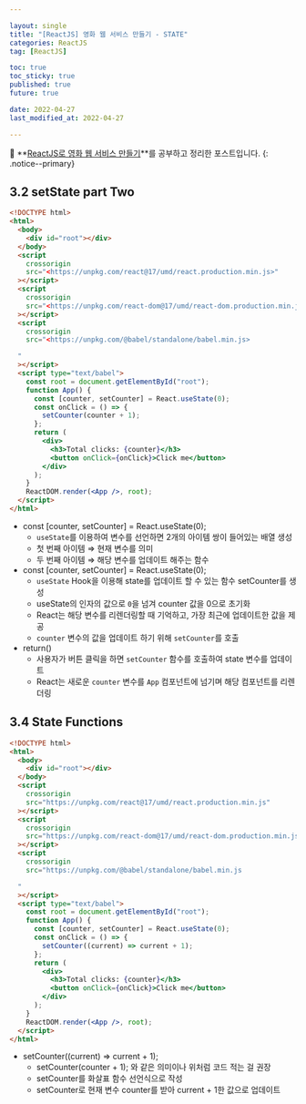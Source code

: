 ```yaml
---

layout: single
title: "[ReactJS] 영화 웹 서비스 만들기 - STATE"
categories: ReactJS
tag: [ReactJS]

toc: true
toc_sticky: true
published: true
future: true

date: 2022-04-27
last_modified_at: 2022-04-27

---
```


📄 **[ReactJS로 영화 웹 서비스 만들기](https://nomadcoders.co/react-for-beginners)**를 공부하고 정리한 포스트입니다.
{: .notice--primary}

## 3.2 setState part Two

```html
<!DOCTYPE html>
<html>
  <body>
    <div id="root"></div>
  </body>
  <script
    crossorigin
    src="<https://unpkg.com/react@17/umd/react.production.min.js>"
  ></script>
  <script
    crossorigin
    src="<https://unpkg.com/react-dom@17/umd/react-dom.production.min.js>"
  ></script>
  <script
    crossorigin
    src="<https://unpkg.com/@babel/standalone/babel.min.js>

  "
  ></script>
  <script type="text/babel">
    const root = document.getElementById("root");
    function App() {
      const [counter, setCounter] = React.useState(0);
      const onClick = () => {
        setCounter(counter + 1);
      };
      return (
        <div>
          <h3>Total clicks: {counter}</h3>
          <button onClick={onClick}>Click me</button>
        </div>
      );
    }
    ReactDOM.render(<App />, root);
  </script>
</html>

```

- const [counter, setCounter] = React.useState(0);
    - `useState`를 이용하여 변수를 선언하면 2개의 아이템 쌍이 들어있는 배열 생성
    - 첫 번째 아이템 ⇒ 현재 변수를 의미
    - 두 번째 아이템 ⇒ 해당 변수를 업데이트 해주는 함수
- const [counter, setCounter] = React.useState(0);
    - `useState` Hook을 이용해 state를 업데이트 할 수 있는 함수 setCounter를 생성
    - useState의 인자의 값으로 `0`을 넘겨 counter 값을 0으로 초기화
    - React는 해당 변수를 리렌더링할 때 기억하고, 가장 최근에 업데이트한 값을 제공
    - `counter` 변수의 값을 업데이트 하기 위해 `setCounter`를 호출
- return()
    - 사용자가 버튼 클릭을 하면 `setCounter` 함수를 호출하여 state 변수를 업데이트
    - React는 새로운 `counter` 변수를 `App` 컴포넌트에 넘기며 해당 컴포넌트를 리렌더링


## 3.4 State Functions

```html
<!DOCTYPE html>
<html>
  <body>
    <div id="root"></div>
  </body>
  <script
    crossorigin
    src="https://unpkg.com/react@17/umd/react.production.min.js"
  ></script>
  <script
    crossorigin
    src="https://unpkg.com/react-dom@17/umd/react-dom.production.min.js"
  ></script>
  <script
    crossorigin
    src="https://unpkg.com/@babel/standalone/babel.min.js

  "
  ></script>
  <script type="text/babel">
    const root = document.getElementById("root");
    function App() {
      const [counter, setCounter] = React.useState(0);
      const onClick = () => {
        setCounter((current) => current + 1);
      };
      return (
        <div>
          <h3>Total clicks: {counter}</h3>
          <button onClick={onClick}>Click me</button>
        </div>
      );
    }
    ReactDOM.render(<App />, root);
  </script>
</html>
```

- setCounter((current) => current + 1);
    - setCounter(counter + 1); 와 같은 의미이나 위처럼 코드 적는 걸 권장
    - setCounter를 화살표 함수 선언식으로 작성
    - setCounter로 현재 변수 counter를 받아 current + 1한 값으로 업데이트

